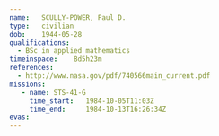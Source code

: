 ```yaml
---
name:	SCULLY-POWER, Paul D.
type:	civilian
dob:	1944-05-28
qualifications:
  - BSc in applied mathematics
timeinspace:	8d5h23m
references:
  - http://www.nasa.gov/pdf/740566main_current.pdf
missions:
   - name: STS-41-G
     time_start:   1984-10-05T11:03Z
     time_end:     1984-10-13T16:26:34Z
evas:
---
```

